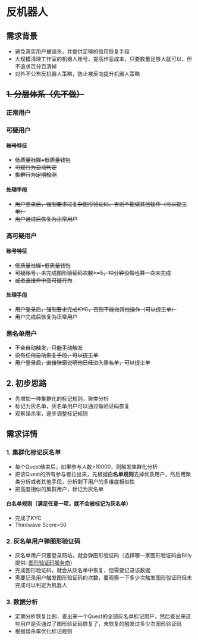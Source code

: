 # 反机器人

## 需求背景

- 避免真实用户被误杀，并提供足够的信用恢复手段
- 大规模清理工作室的机器人账号，提高作恶成本，只要数量足够大就可以，但不追求百分百清掉
- 对外不公布反机器人策略，防止被反向提升机器人策略

## ~~1. 分层体系（先不做）~~

### ~~正常用户~~

### ~~可疑用户~~

#### ~~账号特征~~

- ~~低质量社媒+低质量钱包~~
- ~~可疑行为自动判定~~
- ~~集群行为定期检测~~

#### ~~处理手段~~

- ~~用户登录后，强制要求过复杂图形验证码，否则不能做其他操作（可以提工单）~~
- ~~用户通过后恢复为正常用户~~

### ~~高可疑用户~~

#### ~~账号特征~~

- ~~低质量社媒+低质量钱包~~
- ~~可疑账号，未完成图形验证码次数>=5，10分钟没做也算一次未完成~~
- ~~或者直接命中高可疑行为~~

#### ~~处理手段~~

- ~~用户登录后，强制要求完成KYC，否则不能做其他操作（可以提工单）~~
- ~~用户完成后恢复为正常用户~~

### ~~黑名单用户~~

- ~~不会自动触发，只能手动触发~~
- ~~没有任何自助恢复手段，可以提工单~~
- ~~用户登录后，直接弹窗说明他已经进入黑名单，可以提工单~~

## 2. 初步思路

- 先增加一种集群化的标记规则，聚类分析
- 标记为灰名单，灰名单用户可以通过做验证码恢复
- 观察误杀率，逐步调整标记规则

## 需求详情

### 1. 集群化标记灰名单

- 每个Quest结束后，如果参与人数>10000，则触发集群化分析
- 把该Quest的所有参与者拉出来，先根据**白名单规则**去掉优质用户，然后用聚类分析或者其他手段，分析剩下用户的多维度相似性
- 把高度相似的集群用户，标记为灰名单

#### 白名单规则（满足任意一项，就不会被标记为灰名单）

- 完成了KYC
- Thirdwave Score>50

### 2. 灰名单用户弹图形验证码

- 灰名单用户只要登录网站，就会弹图形验证码（选择哪一家图形验证码由Billy提供: [图形验证码服务商](https://ontology.sg.larksuite.com/wiki/VksOwQZamiNZhwkwZFWlTHl5gWh?from=from_copylink)）
- 完成图形验证码，就会从灰名单中恢复，但需要记录该数据
- 需要记录用户触发图形验证码的次数，要观察一下多少次触发图形验证码但未完成可以判定为机器人

### 3. 数据分析

- 定期分析恢复比例，查出来一个Quest的全部灰名单标记用户，然后查出来这些用户是否通过了图形验证码恢复了，未恢复的触发过多少次图形验证码
- 根据误杀率优化标记规则

